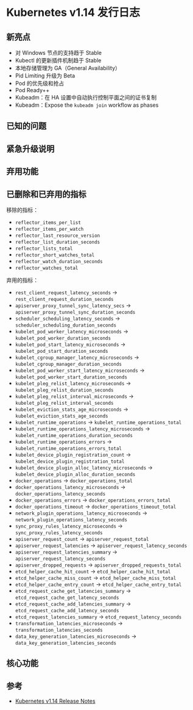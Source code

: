 # Kubernetes v1.14 发行日志

## 新亮点

* 对 Windows 节点的支持趋于 Stable
* Kubectl 的更新插件机制趋于 Stable
* 本地存储管理为 GA（General Availability）
* Pid Limiting 升级为 Beta
* Pod 的优先级和抢占
* Pod Ready++
* Kubeadm：在 HA 设置中自动执行控制平面之间的证书复制
* Kubeadm：Expose the `kubeadm join` workflow as phases

## 已知的问题

## 紧急升级说明

## 弃用功能

## 已删除和已弃用的指标

移除的指标：

* `reflector_items_per_list`
* `reflector_items_per_watch`
* `reflector_last_resource_version`
* `reflector_list_duration_seconds`
* `reflector_lists_total`
* `reflector_short_watches_total`
* `reflector_watch_duration_seconds`
* `reflector_watches_total`

弃用的指标：

* `rest_client_request_latency_seconds` -> `rest_client_request_duration_seconds`
* `apiserver_proxy_tunnel_sync_latency_secs` -> `apiserver_proxy_tunnel_sync_duration_seconds`
* `scheduler_scheduling_latency_seconds` -> `scheduler_scheduling_duration_seconds`
* `kubelet_pod_worker_latency_microseconds` -> `kubelet_pod_worker_duration_seconds`
* `kubelet_pod_start_latency_microseconds` -> `kubelet_pod_start_duration_seconds`
* `kubelet_cgroup_manager_latency_microseconds` -> `kubelet_cgroup_manager_duration_seconds`
* `kubelet_pod_worker_start_latency_microseconds` -> `kubelet_pod_worker_start_duration_seconds`
* `kubelet_pleg_relist_latency_microseconds` -> `kubelet_pleg_relist_duration_seconds`
* `kubelet_pleg_relist_interval_microseconds` -> `kubelet_pleg_relist_interval_seconds`
* `kubelet_eviction_stats_age_microseconds` -> `kubelet_eviction_stats_age_seconds`
* `kubelet_runtime_operations` -> `kubelet_runtime_operations_total`
* `kubelet_runtime_operations_latency_microseconds` -> `kubelet_runtime_operations_duration_seconds`
* `kubelet_runtime_operations_errors` -> `kubelet_runtime_operations_errors_total`
* `kubelet_device_plugin_registration_count` -> `kubelet_device_plugin_registration_total`
* `kubelet_device_plugin_alloc_latency_microseconds` -> `kubelet_device_plugin_alloc_duration_seconds`
* `docker_operations` -> `docker_operations_total`
* `docker_operations_latency_microseconds` -> `docker_operations_latency_seconds`
* `docker_operations_errors` -> `docker_operations_errors_total`
* `docker_operations_timeout` -> `docker_operations_timeout_total`
* `network_plugin_operations_latency_microseconds` -> `network_plugin_operations_latency_seconds`
* `sync_proxy_rules_latency_microseconds` -> `sync_proxy_rules_latency_seconds`
* `apiserver_request_count` -> `apiserver_request_total`
* `apiserver_request_latencies` -> `apiserver_request_latency_seconds`
* `apiserver_request_latencies_summary` -> `apiserver_request_latency_seconds`
* `apiserver_dropped_requests` -> `apiserver_dropped_requests_total`
* `etcd_helper_cache_hit_count` -> `etcd_helper_cache_hit_total`
* `etcd_helper_cache_miss_count` -> `etcd_helper_cache_miss_total`
* `etcd_helper_cache_entry_count` -> `etcd_helper_cache_entry_total`
* `etcd_request_cache_get_latencies_summary` -> `etcd_request_cache_get_latency_seconds`
* `etcd_request_cache_add_latencies_summary` -> `etcd_request_cache_add_latency_seconds`
* `etcd_request_latencies_summary` -> `etcd_request_latency_seconds`
* `transformation_latencies_microseconds` -> `transformation_latencies_seconds`
* `data_key_generation_latencies_microseconds` -> `data_key_generation_latencies_seconds`

## 核心功能

## 参考

* [Kubernetes v1.14 Release Notes](https://v1-14.docs.kubernetes.io/docs/setup/release/notes/)
